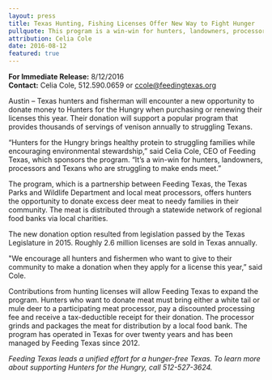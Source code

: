 ```yaml
---
layout: press
title: Texas Hunting, Fishing Licenses Offer New Way to Fight Hunger
pullquote: This program is a win-win for hunters, landowners, processors and Texans who are struggling to make ends meet.
attribution: Celia Cole
date: 2016-08-12
featured: true
---  
```

**For Immediate Release:** 8/12/2016     
**Contact:** Celia Cole, 512.590.0659 or ccole@feedingtexas.org

Austin – Texas hunters and fisherman will encounter a new opportunity to donate money to Hunters for the Hungry when purchasing or renewing their licenses this year. Their donation will support a popular program that provides thousands of servings of venison annually to struggling Texans.
 
“Hunters for the Hungry brings healthy protein to struggling families while encouraging environmental stewardship,” said Celia Cole, CEO of Feeding Texas, which sponsors the program. “It’s a win-win for hunters, landowners, processors and Texans who are struggling to make ends meet.”
 
The program, which is a partnership between Feeding Texas, the Texas Parks and Wildlife Department and local meat processors, offers hunters the opportunity to donate excess deer meat to needy families in their community. The meat is distributed through a statewide network of regional food banks via local charities.

The new donation option resulted from legislation passed by the Texas Legislature in 2015. Roughly 2.6 million licenses are sold in Texas annually.

"We encourage all hunters and fishermen who want to give to their community to make a donation when they apply for a license this year,” said Cole. 

Contributions from hunting licenses will allow Feeding Texas to expand the program. Hunters who want to donate meat must bring either a white tail or mule deer to a participating meat processor, pay a discounted processing fee and receive a tax-deductible receipt for their donation. The processor grinds and packages the meat for distribution by a local food bank. The program has operated in Texas for over twenty years and has been managed by Feeding Texas since 2012.
 
*Feeding Texas leads a unified effort for a hunger-free Texas. To learn more about supporting Hunters for the Hungry, call 512-527-3624.*
